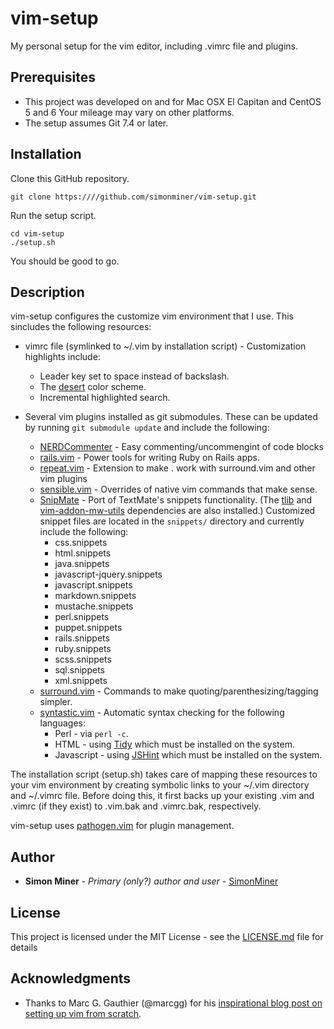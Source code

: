 # vim-setup

My personal setup for the vim editor, including .vimrc file and plugins.

## Prerequisites

* This project was developed on and for Mac OSX El Capitan and CentOS 5 and 6
Your mileage may vary on other platforms.
* The setup assumes Git 7.4 or later.

## Installation

Clone this GitHub repository.

    git clone https:////github.com/simonminer/vim-setup.git
    
Run the setup script.

    cd vim-setup
    ./setup.sh

You should be good to go.

## Description

vim-setup configures the customize vim environment that I use. This sincludes the following resources:

* vimrc file (symlinked to ~/.vim by installation script) - Customization highlights include:

  * Leader key set to space instead of backslash.
  * The [desert](https://github.com/fugalh/desert.vim) color scheme.
  * Incremental highlighted search.

* Several vim plugins installed as git submodules. These can be updated by running `git submodule update` and
include the following:

  * [NERDCommenter](https://github.com/scrooloose/nerdcommenter.git) - Easy commenting/uncommengint of code blocks
  * [rails.vim](http://github.com/tpope/vim-rails.git) - Power tools for writing Ruby on Rails apps.
  * [repeat.vim](https://github.com/tpope/vim-repeat) - Extension to make . work with surround.vim and other vim plugins
  * [sensible.vim](https://github.com/tpope/vim-sensible) - Overrides of native vim commands that make sense.
  * [SnipMate](https://github.com/garbas/vim-snipmate.git) - Port of TextMate's snippets functionality. (The [tlib](http:////github.com/tomtom/tlib_vim.git) and [vim-addon-mw-utils](https://github.com/MarcWeber/vim-addon-mw-utils) dependencies are also installed.) Customized snippet files are located in the `snippets/` directory and currently include the following:
    * css.snippets
    * html.snippets
    * java.snippets
    * javascript-jquery.snippets
    * javascript.snippets
    * markdown.snippets
    * mustache.snippets
    * perl.snippets
    * puppet.snippets
    * rails.snippets
    * ruby.snippets
    * scss.snippets
    * sql.snippets
    * xml.snippets
  * [surround.vim](https://github.com/tpope/vim-surround) - Commands to make quoting/parenthesizing/tagging simpler.
  * [syntastic.vim](https://github.com/scrooloose/syntastic) - Automatic syntax checking for the following languages:
    * Perl - via ``perl -c``.
    * HTML - using [Tidy](http://www.html-tidy.org/) which must be installed on the system.
    * Javascript - using [JSHint](http://jshint.com) which must be installed on the system.

The installation script (setup.sh) takes care of mapping these resources to your vim environment by
creating symbolic links to your ~/.vim directory and ~/.vimrc file. Before doing this, it first backs up
your existing .vim and .vimrc (if they exist) to .vim.bak and .vimrc.bak, respectively.

vim-setup uses [pathogen.vim](https://github.com/tpope/vim-pathogen) for plugin management.

## Author

* **Simon Miner** - *Primary (only?) author and user* - [SimonMiner](https://github.com/simonminer)

## License

This project is licensed under the MIT License - see the [LICENSE.md](LICENSE.md) file for details

## Acknowledgments

* Thanks to Marc G. Gauthier (@marcgg) for his [inspirational blog post on setting up vim from scratch](http://marcgg.com/blog/2016/03/01/vimrc-example/).

